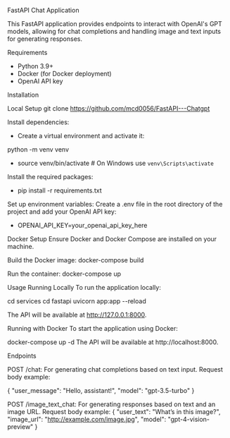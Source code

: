 FastAPI Chat Application

This FastAPI application provides endpoints to interact with OpenAI's GPT models, allowing for chat completions and handling image and text inputs for generating responses.

Requirements
- Python 3.9+
- Docker (for Docker deployment)
- OpenAI API key

Installation

Local Setup
git clone https://github.com/mcd0056/FastAPI---Chatgpt

Install dependencies:
- Create a virtual environment and activate it:

python -m venv venv
- source venv/bin/activate  # On Windows use `venv\Scripts\activate`

Install the required packages:
- pip install -r requirements.txt

Set up environment variables:
Create a .env file in the root directory of the project and add your OpenAI API key:
- OPENAI_API_KEY=your_openai_api_key_here


Docker Setup
Ensure Docker and Docker Compose are installed on your machine.

Build the Docker image:
docker-compose build

Run the container:
docker-compose up


Usage
Running Locally
To run the application locally:

cd services
cd fastapi 
uvicorn app:app --reload

The API will be available at http://127.0.0.1:8000.

Running with Docker
To start the application using Docker:

docker-compose up -d
The API will be available at http://localhost:8000.

Endpoints

POST /chat: For generating chat completions based on text input.
Request body example:

{
  "user_message": "Hello, assistant!",
  "model": "gpt-3.5-turbo"
}


POST /image_text_chat: For generating responses based on text and an image URL.
Request body example:
{
  "user_text": "What’s in this image?",
  "image_url": "http://example.com/image.jpg",
  "model": "gpt-4-vision-preview"
}

